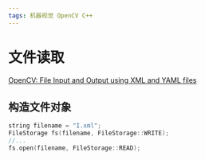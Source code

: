 ```yaml
---
tags: 机器视觉 OpenCV C++
---
```

# 文件读取

[OpenCV: File Input and Output using XML and YAML files](https://docs.opencv.org/4.1.0/dd/d74/tutorial_file_input_output_with_xml_yml.html)

## 构造文件对象

```c
string filename = "I.xml";
FileStorage fs(filename, FileStorage::WRITE);
//...
fs.open(filename, FileStorage::READ);
```